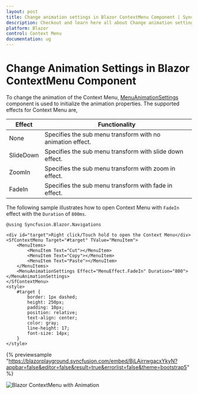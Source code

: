 ```yaml
---
layout: post
title: Change animation settings in Blazor ContextMenu Component | Syncfusion
description: Checkout and learn here all about Change animation settings in Syncfusion Blazor ContextMenu component and more.
platform: Blazor
control: Context Menu
documentation: ug
---
```


# Change Animation Settings in Blazor ContextMenu Component

To change the animation of the Context Menu, [MenuAnimationSettings](https://help.syncfusion.com/cr/blazor/Syncfusion.Blazor.Navigations.MenuAnimationSettings.html) component is used to initialize the animation properties.
The supported effects for Context Menu are,

| Effect | Functionality |
| ------------ | ----------------------- |
| None | Specifies the sub menu transform with no animation effect. |
| SlideDown | Specifies the sub menu transform with slide down effect. |
| ZoomIn | Specifies the sub menu transform with zoom in effect. |
| FadeIn | Specifies the sub menu transform with fade in effect. |

The following sample illustrates how to open Context Menu with `FadeIn` effect with the `Duration` of `800ms`.

```cshtml
@using Syncfusion.Blazor.Navigations

<div id="target">Right click/Touch hold to open the Context Menu</div>
<SfContextMenu Target="#target" TValue="MenuItem">
    <MenuItems>
        <MenuItem Text="Cut"></MenuItem>
        <MenuItem Text="Copy"></MenuItem>
        <MenuItem Text="Paste"></MenuItem>
    </MenuItems>
    <MenuAnimationSettings Effect="MenuEffect.FadeIn" Duration="800"></MenuAnimationSettings>
</SfContextMenu>
<style>
    #target {
        border: 1px dashed;
        height: 250px;
        padding: 10px;
        position: relative;
        text-align: center;
        color: gray;
        line-height: 17;
        font-size: 14px;
    }
</style>

```

{% previewsample "https://blazorplayground.syncfusion.com/embed/BjLAirrwgacxYkyN?appbar=false&editor=false&result=true&errorlist=false&theme=bootstrap5" %}

![Blazor ContextMenu with Animation](./../images/blazor-contextmenu-component.png)